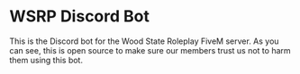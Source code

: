 # WSRP Discord Bot

This is the Discord bot for the Wood State Roleplay FiveM server.
As you can see, this is open source to make sure our members trust us not to harm them using this bot.
